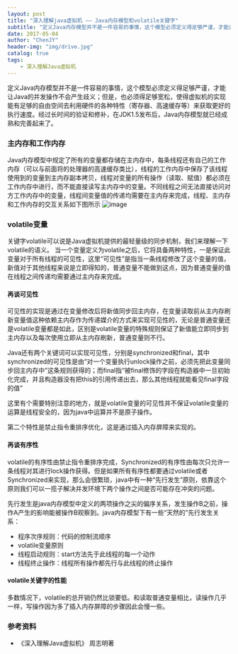```yaml
---
layout: post
title: "深入理解java虚拟机 —— Java内存模型和volatile关键字"
subtitle: "定义Java内存模型并不是一件容易的事情，这个模型必须定义得足够严谨，才能让Java的并发操作不会产生歧义；但是，也必须得足够宽松，使得虚拟机的实现能有足够的自由空间去利用硬件的各种特性（寄存器、高速缓存等）来获取更好的执行速度。经过长时间的验证和修补，在JDK1.5发布后，Java内存模型就已经成熟和完善起来了。"
date: 2017-05-04
author: "ChenJY"
header-img: "img/drive.jpg"
catalog: true
tags: 
    - 深入理解Java虚拟机
---
```


定义Java内存模型并不是一件容易的事情，这个模型必须定义得足够严谨，才能让Java的并发操作不会产生歧义；但是，也必须得足够宽松，使得虚拟机的实现能有足够的自由空间去利用硬件的各种特性（寄存器、高速缓存等）来获取更好的执行速度。经过长时间的验证和修补，在JDK1.5发布后，Java内存模型就已经成熟和完善起来了。

### 主内存和工作内存
Java内存模型中规定了所有的变量都存储在主内存中，每条线程还有自己的工作内存（可以与前面将的处理器的高速缓存类比），线程的工作内存中保存了该线程使用到的变量到主内存副本拷贝，线程对变量的所有操作（读取、赋值）都必须在工作内存中进行，而不能直接读写主内存中的变量。不同线程之间无法直接访问对方工作内存中的变量，线程间变量值的传递均需要在主内存来完成，线程、主内存和工作内存的交互关系如下图所示
![image](http://images.cnitblog.com/i/475287/201403/091134177063947.jpg)

### volatile变量
关键字volatile可以说是Java虚拟机提供的最轻量级的同步机制，我们来理解一下volatile的语义。
当一个变量定义为volatile之后，它将具备两种特性，一是保证此变量对于所有线程的可见性，这里“可见性”是指当一条线程修改了这个变量的值，新值对于其他线程来说是立即得知的，普通变量不能做到这点，因为普通变量的值在线程之间传递均需要通过主内存来完成。

#### 再谈可见性
可见性的实现是通过在变量修改后将新值同步回主内存，在变量读取前从主内存刷新变量值这种依赖主内存作为传递媒介的方式来实现可见性的，无论是普通变量还是volatile变量都是如此，区别是volatile变量的特殊规则保证了新值能立即同步到主内存以及每次使用立即从主内存刷新，普通变量则不行。

Java还有两个关键词可以实现可见性，分别是synchronized和final，其中synchronized的可见性是由“对一个变量执行unlock操作之前，必须先把此变量同步回主内存中”这条规则获得的；而final指“被final修饰的字段在构造器中一旦初始化完成，并且构造器没有把this的引用传递出去，那么其他线程就能看见final字段的值”

这里有个需要特别注意的地方，就是volatile变量的可见性并不保证volatile变量的运算是线程安全的，因为java中运算并不是原子操作。

第二个特性是禁止指令重排序优化，这是通过插入内存屏障来实现的。

#### 再谈有序性
volatile的有序性由禁止指令重排序完成，Synchronized的有序性由每次只允许一条线程对其进行lock操作获得。但是如果所有有序性都要通过volatile或者Synchronized来实现，那么会很繁琐，java中有一种“先行发生”原则，依靠这个原则我们可以一揽子解决并发环境下两个操作之间是否可能存在冲突的问题。

先行发生是java内存模型中定义的两项操作之尖的偏序关系，发生操作B之前，操作A产生的影响能被操作B观察到。java内存模型下有一些“天然的”先行发生关系：
* 程序次序规则：代码的控制流顺序
* volatile变量原则
* 线程启动规则：start方法先于此线程的每一个动作
* 线程终止操作：线程所有操作都先行与此线程的终止操作

#### volatile关键字的性能
多数情况下，volatile的总开销仍然比锁要低。和读取普通变量相比，读操作几乎一样，写操作因为多了插入内存屏障的步骤因此会慢一些。

### 参考资料
* 《深入理解Java虚拟机》 周志明著